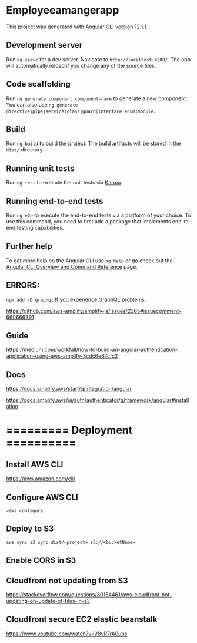 # Employeeamangerapp

This project was generated with [Angular CLI](https://github.com/angular/angular-cli) version 12.1.1.

## Development server

Run `ng serve` for a dev server. Navigate to `http://localhost:4200/`. The app will automatically reload if you change any of the source files.

## Code scaffolding

Run `ng generate component component-name` to generate a new component. You can also use `ng generate directive|pipe|service|class|guard|interface|enum|module`.

## Build

Run `ng build` to build the project. The build artifacts will be stored in the `dist/` directory.

## Running unit tests

Run `ng test` to execute the unit tests via [Karma](https://karma-runner.github.io).

## Running end-to-end tests

Run `ng e2e` to execute the end-to-end tests via a platform of your choice. To use this command, you need to first add a package that implements end-to-end testing capabilities.

## Further help

To get more help on the Angular CLI use `ng help` or go check out the [Angular CLI Overview and Command Reference](https://angular.io/cli) page.

## ERRORS:
`npm add -D graphql` If you experience GraphQL problems.

https://github.com/aws-amplify/amplify-js/issues/2365#issuecomment-660666391

## Guide 

https://medium.com/workfall/how-to-build-an-angular-authentication-application-using-aws-amplify-3cdc6e67cfc2

## Docs

https://docs.amplify.aws/start/q/integration/angular

https://docs.amplify.aws/ui/auth/authenticator/q/framework/angular#installation
# ========= Deployment ==========
## Install AWS CLI

https://aws.amazon.com/cli/

## Configure AWS CLI

`>aws configure`

## Deploy to S3

`aws sync s3 sync dist/<project> s3://<bucketName>`

## Enable CORS in S3

## Cloudfront not updating from S3

https://stackoverflow.com/questions/30154461/aws-cloudfront-not-updating-on-update-of-files-in-s3

## Cloudfront secure EC2 elastic beanstalk

https://www.youtube.com/watch?v=V8vR7rA0ubs
